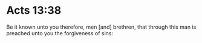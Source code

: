 # Acts 13:38

Be it known unto you therefore, men [and] brethren, that through this man is preached unto you the forgiveness of sins: